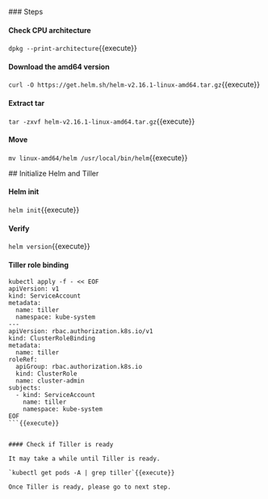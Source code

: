 
### Steps

#### Check CPU architecture

`dpkg --print-architecture`{{execute}}

#### Download the amd64 version

`curl -O https://get.helm.sh/helm-v2.16.1-linux-amd64.tar.gz`{{execute}}

#### Extract tar

`tar -zxvf helm-v2.16.1-linux-amd64.tar.gz`{{execute}}

#### Move

`mv linux-amd64/helm /usr/local/bin/helm`{{execute}}

## Initialize Helm and Tiller

#### Helm init

`helm init`{{execute}}

#### Verify

`helm version`{{execute}}

#### Tiller role binding

```
kubectl apply -f - << EOF
apiVersion: v1
kind: ServiceAccount
metadata:
  name: tiller
  namespace: kube-system
---
apiVersion: rbac.authorization.k8s.io/v1
kind: ClusterRoleBinding
metadata:
  name: tiller
roleRef:
  apiGroup: rbac.authorization.k8s.io
  kind: ClusterRole
  name: cluster-admin
subjects:
  - kind: ServiceAccount
    name: tiller
    namespace: kube-system
EOF
```{{execute}}


#### Check if Tiller is ready

It may take a while until Tiller is ready.

`kubectl get pods -A | grep tiller`{{execute}}

Once Tiller is ready, please go to next step.
